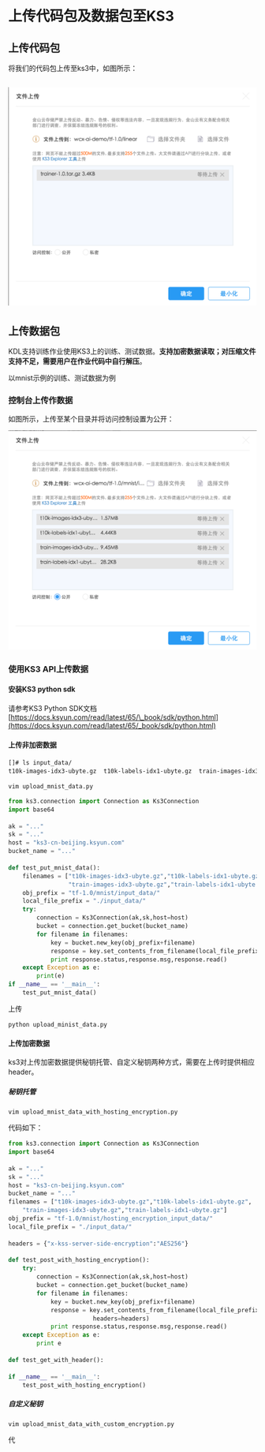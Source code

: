 # 上传代码包及数据包至KS3

## 上传代码包

将我们的代码包上传至ks3中，如图所示：

## ![](/assets/upload_code_pkg.png)

## 上传数据包

KDL支持训练作业使用KS3上的训练、测试数据。**支持加密数据读取；对压缩文件支持不足，需要用户在作业代码中自行解压**。

以mnist示例的训练、测试数据为例

### 控制台上传作数据

如图所示，上传至某个目录并将访问控制设置为公开：

![](/assets/upload_mnist_data.png)

### 使用KS3 API上传数据

#### 安装KS3 python sdk

请参考KS3 Python SDK文档[https://docs.ksyun.com/read/latest/65/\_book/sdk/python.html](https://docs.ksyun.com/read/latest/65/_book/sdk/python.html)

#### 上传非加密数据

```bash
[]# ls input_data/
t10k-images-idx3-ubyte.gz  t10k-labels-idx1-ubyte.gz  train-images-idx3-ubyte.gz  train-labels-idx1-ubyte.gz
```

```
vim upload_mnist_data.py
```

```py
from ks3.connection import Connection as Ks3Connection
import base64

ak = "..."
sk = "..." 
host = "ks3-cn-beijing.ksyun.com"
bucket_name = "..."

def test_put_mnist_data():
    filenames = ["t10k-images-idx3-ubyte.gz","t10k-labels-idx1-ubyte.gz",
                 "train-images-idx3-ubyte.gz","train-labels-idx1-ubyte.gz"]
    obj_prefix = "tf-1.0/mnist/input_data/"
    local_file_prefix = "./input_data/"
    try:
        connection = Ks3Connection(ak,sk,host=host)
        bucket = connection.get_bucket(bucket_name)
        for filename in filenames:
            key = bucket.new_key(obj_prefix+filename) 
            response = key.set_contents_from_filename(local_file_prefix+filename)
            print response.status,response.msg,response.read() 
    except Exception as e:
        print(e)
if __name__ == '__main__':
    test_put_mnist_data()
```

上传

```
python upload_minist_data.py
```

#### 上传加密数据

ks3对上传加密数据提供秘钥托管、自定义秘钥两种方式，需要在上传时提供相应header。

##### 秘钥托管

```
vim upload_mnist_data_with_hosting_encryption.py
```

代码如下：

```py
from ks3.connection import Connection as Ks3Connection
import base64

ak = "..."
sk = "..." 
host = "ks3-cn-beijing.ksyun.com"
bucket_name = "..."
filenames = ["t10k-images-idx3-ubyte.gz","t10k-labels-idx1-ubyte.gz",
    "train-images-idx3-ubyte.gz","train-labels-idx1-ubyte.gz"]
obj_prefix = "tf-1.0/mnist/hosting_encryption_input_data/"
local_file_prefix = "./input_data/"

headers = {"x-kss-server-side-encryption":"AES256"}

def test_post_with_hosting_encryption():
    try:
        connection = Ks3Connection(ak,sk,host=host)
        bucket = connection.get_bucket(bucket_name)
        for filename in filenames:
            key = bucket.new_key(obj_prefix+filename) 
            response = key.set_contents_from_filename(local_file_prefix+filename,
                        headers=headers)
            print response.status,response.msg,response.read() 
    except Exception as e:
        print e 

def test_get_with_header():

if __name__ == '__main__':
    test_post_with_hosting_encryption()
```

##### 自定义秘钥

```
vim upload_mnist_data_with_custom_encryption.py
```

代

